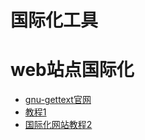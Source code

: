# 国际化工具

# web站点国际化

* [gnu-gettext官网](http://www.gnu.org/software/gettext/)
* [教程1](https://hacks.mozilla.org/2013/04/localization-community-tools-process-part-2-of-3-a-node-js-holiday-season-part-10/)
* [国际化网站教程2](http://www.techrecite.com/gettext-tutorial-for-internationalization-and-localization-of-webites/)